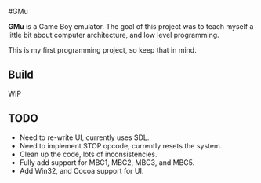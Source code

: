 #GMu

**GMu** is a Game Boy emulator. The goal of this project was to teach myself a little bit about computer architecture, and low level programming.

This is my first programming project, so keep that in mind.

## Build
WIP

## TODO
- Need to re-write UI, currently uses SDL.
- Need to implement STOP opcode, currently resets the system.
- Clean up the code, lots of inconsistencies.
- Fully add support for MBC1, MBC2, MBC3, and MBC5.
- Add Win32, and Cocoa support for UI.